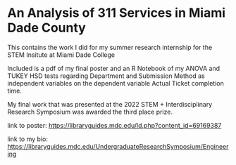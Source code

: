 # An Analysis of 311 Services in Miami Dade County

This contains the work I did for my summer research internship for the STEM Insitute at Miami Dade College

Included is a pdf of my final poster and an R Notebook of my ANOVA and TUKEY HSD tests regarding Department and Submission Method as independent variables on the dependent variable Actual Ticket completion time.

My final work that was presented at the 2022 STEM + Interdisciplinary Research Symposium was awarded the third place prize.

link to poster: https://libraryguides.mdc.edu/ld.php?content_id=69169387

link to my bio: https://libraryguides.mdc.edu/UndergraduateResearchSymposium/Engineering
